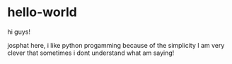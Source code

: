 # hello-world

hi guys!

josphat here, i like python progamming because of the simplicity
I am very clever that sometimes i dont understand what am saying!
